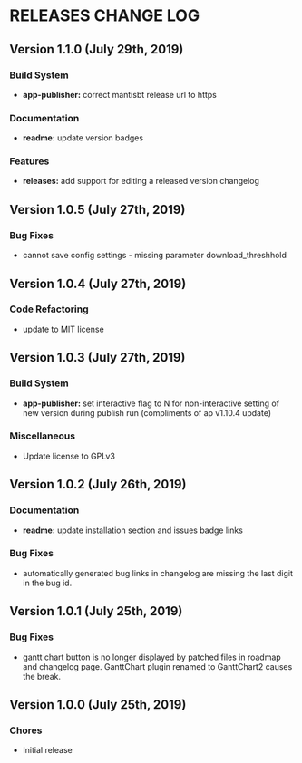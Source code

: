 # RELEASES CHANGE LOG

## Version 1.1.0 (July 29th, 2019)

### Build System

- **app-publisher:** correct mantisbt release url to https

### Documentation

- **readme:** update version badges

### Features

- **releases:** add support for editing a released version changelog

## Version 1.0.5 (July 27th, 2019)

### Bug Fixes

- cannot save config settings - missing parameter download_threshhold

## Version 1.0.4 (July 27th, 2019)

### Code Refactoring

- update to MIT license

## Version 1.0.3 (July 27th, 2019)

### Build System

- **app-publisher:** set interactive flag to N for non-interactive setting of new version during publish run (compliments of ap v1.10.4 update)

### Miscellaneous

- Update license to GPLv3

## Version 1.0.2 (July 26th, 2019)

### Documentation

- **readme:** update installation section and issues badge links

### Bug Fixes

- automatically generated bug links in changelog are missing the last digit in the bug id.

## Version 1.0.1 (July 25th, 2019)

### Bug Fixes

- gantt chart button is no longer displayed by patched files in roadmap and changelog page.  GanttChart plugin renamed to GanttChart2 causes the break.

## Version 1.0.0 (July 25th, 2019)

### Chores

- Initial release

